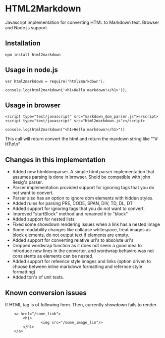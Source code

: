 # HTML2Markdown

Javascript implementation for converting HTML to Markdown text. Browser and Node.js support.

## Installation

    npm install html2markdown

## Usage in node.js

    var html2markdown = require('html2markdown');

    console.log(html2markdown('<h1>Hello markdown!</h1>'));

## Usage in browser

    <script type="text/javascript" src="markdown_dom_parser.js"></script>
    <script type="text/javascript" src="html2markdown.js"></script>

    console.log(html2markdown("<h1>Hello markdown!</h1>"))

This call will return convert the html and return the mardown string like ""# H1\n\n"

## Changes in this implementation

* Added new htmldomparser. A simple html parser implementation that assumes parsing is done in browser. Shold be compatible with john Resig's parser.
* Parser implementation provided support for ignoring tags that you do not want to convert.
* Parser also has an option to ignore dom elements with hidden styles.
* Added rules for parsing PRE, CODE, SPAN, DIV, TD,  DL, DT
* Added support for ignoring tags that you do not want to convert.
* Improved "startBlock" method and renamed it to "block"
* Added support for nested lists
* Fixed some showdown rendering issues when a link has a nested image
* Some readability changes like collapse whitespace, treat images as block elements, do not output text if elements are empty.
* Added support for converting relative url's to absolute url's
* Dropped wordwrap function as it does not seem a good idea to introduce new lines in the converter. and wordwrap behaviro was not consistents as elements can be nested.
* Added support for refeence style images and links (option driven to choose between inline markdown formatting and refernce style formatting)
* Added ton's of unit tests.

## Known conversion issues

If HTML tag is of following form. Then, currently showdown fails to render

        <a href="/some_link">
            <h1>
                    <img src="/some_image_lin"/>
            </h1>
        </a>

